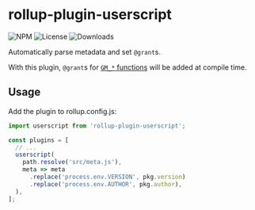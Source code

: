 # rollup-plugin-userscript

![NPM](https://img.shields.io/npm/v/rollup-plugin-userscript.svg)
![License](https://img.shields.io/npm/l/rollup-plugin-userscript.svg)
![Downloads](https://img.shields.io/npm/dt/rollup-plugin-userscript.svg)

Automatically parse metadata and set `@grant`s.

With this plugin, `@grant`s for [`GM_*` functions](https://violentmonkey.github.io/api/metadata-block/) will be added at compile time.

## Usage

Add the plugin to rollup.config.js:

```js
import userscript from 'rollup-plugin-userscript';

const plugins = [
  // ...
  userscript(
    path.resolve('src/meta.js'),
    meta => meta
      .replace('process.env.VERSION', pkg.version)
      .replace('process.env.AUTHOR', pkg.author),
  ),
];
```
